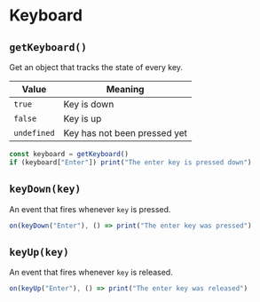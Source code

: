 # Keyboard

## `getKeyboard()`
Get an object that tracks the state of every key.

| Value       | Meaning                      |
| ----------- | ---------------------------- |
| `true`      | Key is down                  |
| `false`     | Key is up                    |
| `undefined` | Key has not been pressed yet |

```javascript
const keyboard = getKeyboard()
if (keyboard["Enter"]) print("The enter key is pressed down")
```

## `keyDown(key)`
An event that fires whenever `key` is pressed.
```javascript
on(keyDown("Enter"), () => print("The enter key was pressed")
```

## `keyUp(key)`
An event that fires whenever `key` is released.
```javascript
on(keyUp("Enter"), () => print("The enter key was released")
```
